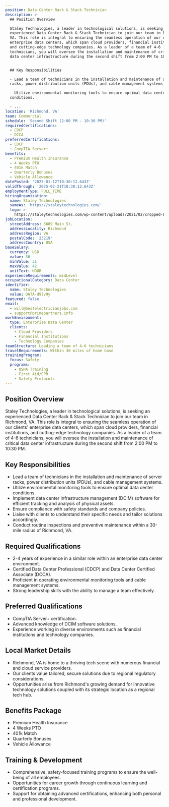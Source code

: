 ```yaml
---
position: Data Center Rack & Stack Technician
description: >-
  ## Position Overview

  Staley Technologies, a leader in technological solutions, is seeking an
  experienced Data Center Rack & Stack Technician to join our team in Richmond,
  VA. This role is integral to ensuring the seamless operation of our clients'
  enterprise data centers, which span cloud providers, financial institutions,
  and cutting-edge technology companies. As a leader of a team of 4-6
  technicians, you will oversee the installation and maintenance of critical
  data center infrastructure during the second shift from 2:00 PM to 10:30 PM.


  ## Key Responsibilities

  - Lead a team of technicians in the installation and maintenance of server
  racks, power distribution units (PDUs), and cable management systems.

  - Utilize environmental monitoring tools to ensure optimal data center
  conditions.

  - ...
location: 'Richmond, VA'
team: Commercial
schedule: 'Second Shift (2:00 PM - 10:30 PM)'
requiredCertifications:
  - CDCP
  - DCCA
preferredCertifications:
  - CDCP
  - CompTIA Server+
benefits:
  - Premium Health Insurance
  - 4 Weeks PTO
  - 401k Match
  - Quarterly Bonuses
  - Vehicle Allowance
datePosted: '2025-01-12T10:30:12.643Z'
validThrough: '2025-02-21T10:30:12.643Z'
employmentType: FULL_TIME
hiringOrganization:
  name: Staley Technologies
  sameAs: 'https://staleytechnologies.com/'
  logo: >-
    https://staleytechnologies.com/wp-content/uploads/2021/02/cropped-Logo_StaleyTechnologies.png
jobLocation:
  streetAddress: 3689 Main St.
  addressLocality: Richmond
  addressRegion: VA
  postalCode: '23219'
  addressCountry: USA
baseSalary:
  currency: USD
  value: 36
  minValue: 31
  maxValue: 42
  unitText: HOUR
experienceRequirements: midLevel
occupationalCategory: Data Center
identifier:
  name: Staley Technologies
  value: DATA-d9lv9y
featured: false
email:
  - will@bestelectricianjobs.com
  - support@primepartners.info
workEnvironment:
  type: Enterprise Data Center
  clients:
    - Cloud Providers
    - Financial Institutions
    - Technology Companies
teamStructure: Leading a team of 4-6 technicians
travelRequirements: Within 30 miles of home base
trainingProgram:
  focus: Safety
  programs:
    - OSHA Training
    - First Aid/CPR
    - Safety Protocols
---
```




## Position Overview
Staley Technologies, a leader in technological solutions, is seeking an experienced Data Center Rack & Stack Technician to join our team in Richmond, VA. This role is integral to ensuring the seamless operation of our clients' enterprise data centers, which span cloud providers, financial institutions, and cutting-edge technology companies. As a leader of a team of 4-6 technicians, you will oversee the installation and maintenance of critical data center infrastructure during the second shift from 2:00 PM to 10:30 PM.

## Key Responsibilities
- Lead a team of technicians in the installation and maintenance of server racks, power distribution units (PDUs), and cable management systems.
- Utilize environmental monitoring tools to ensure optimal data center conditions.
- Implement data center infrastructure management (DCIM) software for efficient tracking and analysis of physical assets.
- Ensure compliance with safety standards and company policies.
- Liaise with clients to understand their specific needs and tailor solutions accordingly.
- Conduct routine inspections and preventive maintenance within a 30-mile radius of Richmond, VA.

## Required Qualifications
- 2-4 years of experience in a similar role within an enterprise data center environment.
- Certified Data Center Professional (CDCP) and Data Center Certified Associate (DCCA).
- Proficient in operating environmental monitoring tools and cable management systems.
- Strong leadership skills with the ability to manage a team effectively.

## Preferred Qualifications
- CompTIA Server+ certification.
- Advanced knowledge of DCIM software solutions.
- Experience working in diverse environments such as financial institutions and technology companies.

## Local Market Details
- Richmond, VA is home to a thriving tech scene with numerous financial and cloud service providers.
- Our clients value tailored, secure solutions due to regional regulatory considerations.
- Opportunities arise from Richmond's growing demand for innovative technology solutions coupled with its strategic location as a regional tech hub.

## Benefits Package
- Premium Health Insurance
- 4 Weeks PTO
- 401k Match
- Quarterly Bonuses
- Vehicle Allowance

## Training & Development
- Comprehensive, safety-focused training programs to ensure the well-being of all employees.
- Opportunities for career growth through continuous learning and certification programs.
- Support for obtaining advanced certifications, enhancing both personal and professional development.
